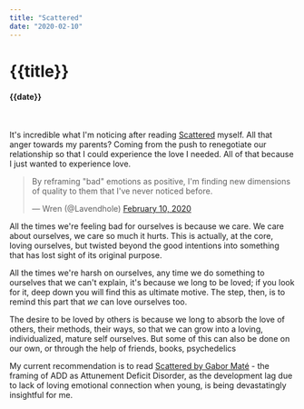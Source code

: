 ```yaml
---
title: "Scattered"
date: "2020-02-10"
---
```

# {{title}}

#### {{date}}

<br>

It's incredible what I'm noticing after reading [Scattered](https://www.goodreads.com/book/show/189146.Scattered) myself. All that anger towards my parents? Coming from the push to renegotiate our relationship so that I could experience the love I needed. All of that because I just wanted to experience love.

<blockquote class="twitter-tweet"><p lang="en" dir="ltr">By reframing &quot;bad&quot; emotions as positive, I&#39;m finding new dimensions of quality to them that I&#39;ve never noticed before.</p>&mdash; Wren (@Lavendhole) <a href="https://twitter.com/Lavendhole/status/1226890593500094465?ref_src=twsrc%5Etfw">February 10, 2020</a></blockquote>

All the times we're feeling bad for ourselves is because we care. We care about ourselves, we care so much it hurts. This is actually, at the core, loving ourselves, but twisted beyond the good intentions into something that has lost sight of its original purpose.

All the times we're harsh on ourselves, any time we do something to ourselves that we can't explain, it's because we long to be loved; if you look for it, deep down you will find this as ultimate motive. The step, then, is to remind this part that *we* can love ourselves too.

The desire to be loved by others is because we long to absorb the love of others, their methods, their ways, so that we can grow into a loving, individualized, mature self ourselves. But some of this can also be done on our own, or through the help of friends, books, psychedelics

My current recommendation is to read [Scattered by Gabor Maté](https://www.goodreads.com/book/show/189146.Scattered) - the framing of ADD as Attunement Deficit Disorder, as the development lag due to lack of loving emotional connection when young, is being devastatingly insightful for me.